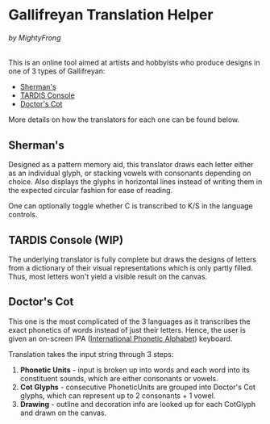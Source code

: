 # Gallifreyan Translation Helper
###### by MightyFrong

This is an online tool aimed at artists and hobbyists who produce designs in one of 3 types of Gallifreyan:

* [Sherman's](https://shermansplanet.com/gallifreyan/guide.pdf)
* [TARDIS Console](https://tardisconsolegallifreyan.weebly.com/tutorials.html)
* [Doctor's Cot](https://doctorscotgallifreyan.com/walk-through/4lnekzojej4p5klcph0ppntibb19ib)

More details on how the translators for each one can be found below.

## Sherman's

Designed as a pattern memory aid, this translator draws each letter either as an individual glyph, or stacking vowels with consonants depending on choice. Also displays the glyphs in horizontal lines instead of writing them in the expected circular fashion for ease of reading.

One can optionally toggle whether C is transcribed to K/S in the language controls.

## TARDIS Console (WIP)

The underlying translator is fully complete but draws the designs of letters from a dictionary of their visual representations which is only partly filled. Thus, most letters won't yield a visible result on the canvas.

## Doctor's Cot

This one is the most complicated of the 3 languages as it transcribes the exact phonetics of words instead of just their letters. Hence, the user is given an on-screen IPA ([International Phonetic Alphabet](https://en.wikipedia.org/wiki/International_Phonetic_Alphabet)) keyboard.

Translation takes the input string through 3 steps:

1. **Phonetic Units** - input is broken up into words and each word into its constituent sounds, which are either consonants or vowels.
2. **Cot Glyphs** - consecutive PhoneticUnits are grouped into Doctor's Cot glyphs, which can represent up to 2 consonants + 1 vowel.
3. **Drawing** - outline and decoration info are looked up for each CotGlyph and drawn on the canvas.